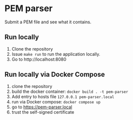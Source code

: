 # PEM parser

Submit a PEM file and see what it contains.

## Run locally

1. Clone the repository 
2. Issue `make run` to run the application locally.
3. Go to http://localhost:8080

## Run locally via Docker Compose

1. clone the repository
2. build the docker container: `docker build . -t pem-parser`
3. Add entry to hosts file `127.0.0.1 pem-parser.local`
4. run via Docker compose: `docker compose up`
5. go to https://pem-parser.local
6. trust the self-signed certificate

